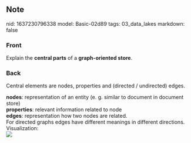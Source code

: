 ## Note
nid: 1637230796338
model: Basic-02d89
tags: 03_data_lakes
markdown: false

### Front
Explain the <b>central parts</b> of a <b>graph-oriented store</b>.

### Back
Central elements are nodes, properties and (directed / undirected)
edges.
<div>
  <b>nodes</b>: representation of an entity (e. g. similar to
  document in document store)
</div>
<div>
  <b>properties</b>: relevant information related to node
</div>
<div>
  <b>edges</b>: representation how two nodes are related.
</div>
<div>
  For directed graphs edges have different meanings in different
  directions.
</div>
<div>
  Visualization:
</div>
<div><img src=
paste-87a9fdb30dd0831ef8d13c4fcf5ba9236d2a4e94.jpg></div>
